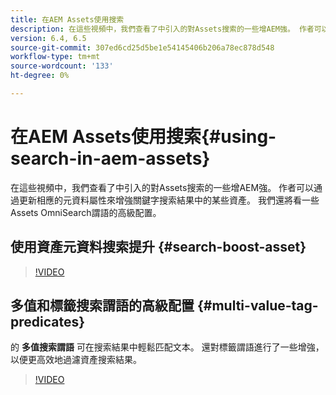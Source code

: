 ```yaml
---
title: 在AEM Assets使用搜索
description: 在這些視頻中，我們查看了中引入的對Assets搜索的一些增AEM強。 作者可以通過更新相應的元資料屬性來增強關鍵字搜索結果中的某些資產。 我們還將看一些Assets OmniSearch謂語的高級配置。
version: 6.4, 6.5
source-git-commit: 307ed6cd25d5be1e54145406b206a78ec878d548
workflow-type: tm+mt
source-wordcount: '133'
ht-degree: 0%

---
```



# 在AEM Assets使用搜索{#using-search-in-aem-assets}

在這些視頻中，我們查看了中引入的對Assets搜索的一些增AEM強。 作者可以通過更新相應的元資料屬性來增強關鍵字搜索結果中的某些資產。 我們還將看一些Assets OmniSearch謂語的高級配置。

## 使用資產元資料搜索提升 {#search-boost-asset}

>[!VIDEO](https://video.tv.adobe.com/v/16766/?quality=9&learn=on)

## 多值和標籤搜索謂語的高級配置 {#multi-value-tag-predicates}

的 **多值搜索謂語** 可在搜索結果中輕鬆匹配文本。 還對標籤謂語進行了一些增強，以便更高效地過濾資產搜索結果。

>[!VIDEO](https://video.tv.adobe.com/v/16457/?quality=9&learn=on)
